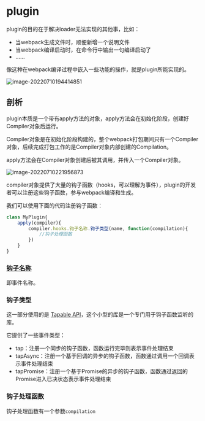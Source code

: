 # plugin

plugin的目的在于解决loader无法实现的其他事，比如：

- 当webpack生成文件时，顺便新增一个说明文件
- 当webpack编译启动时，在命令行中输出一句编译启动了
- ......

像这种在webpack编译过程中嵌入一些功能的操作，就是plugin所能实现的。

![image-20220710194414851](https://penguinbucket.obs.cn-southwest-2.myhuaweicloud.com/img/image-20220710194414851.png)



## 剖析

plugin本质是一个带有apply方法的对象，apply方法会在初始化阶段，创建好Compiler对象后运行。

Compiler对象是在初始化阶段构建的，整个webpack打包期间只有一个Compiler对象，后续完成打包工作的是Compiler对象内部创建的Compilation。

apply方法会在Compiler对象创建后被其调用，并传入一个Compiler对象。

![image-20220710221956873](https://penguinbucket.obs.cn-southwest-2.myhuaweicloud.com/img/image-20220710221956873.png)

compiler对象提供了大量的钩子函数（hooks，可以理解为事件），plugin的开发者可以注册这些钩子函数，参与webpack编译和生成。

我们可以使用下面的代码注册钩子函数：

```js
class MyPlugin{
    apply(compiler){
        compiler.hooks.钩子名称.钩子类型(name, function(compilation){
            //钩子处理函数
        })
    }
}
```

### [钩子名称](https://webpack.docschina.org/api/compiler-hooks/)

即事件名称。

### 钩子类型

这一部分使用的是 [Tapable API](https://github.com/webpack/tapable)，这个小型的库是一个专门用于钩子函数监听的库。

它提供了一些事件类型：

- tap：注册一个同步的钩子函数，函数运行完毕则表示事件处理结束
- tapAsync：注册一个基于回调的异步的钩子函数，函数通过调用一个回调表示事件处理结束
- tapPromise：注册一个基于Promise的异步的钩子函数，函数通过返回的Promise进入已决状态表示事件处理结束

### 钩子处理函数

钩子处理函数有一个参数`compilation`



<Vssue 
    :options="{ labels: [$page.relativePath.split('/')[0]] }" 
    :title="$page.relativePath.split('/')[1]" 
/>